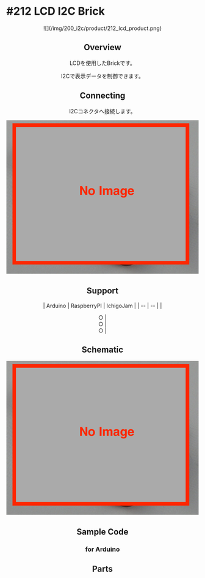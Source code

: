 # #212 LCD I2C Brick

<center>![](/img/200_i2c/product/212_lcd_product.png)
<!--COLORME-->

## Overview
LCDを使用したBrickです。

I2Cで表示データを制御できます。


## Connecting
I2Cコネクタへ接続します。

![](/img/200_i2c/connect/212_lcd_connect.png)

## Support
| Arduino | RaspberryPI | IchigoJam |
| -- | -- |
| <center>○ | <center>○ | <center>○ |

## Schematic
![](/img/200_i2c/schematic/212_lcd_schematic.png)

## Sample Code
### for Arduino

## Parts
